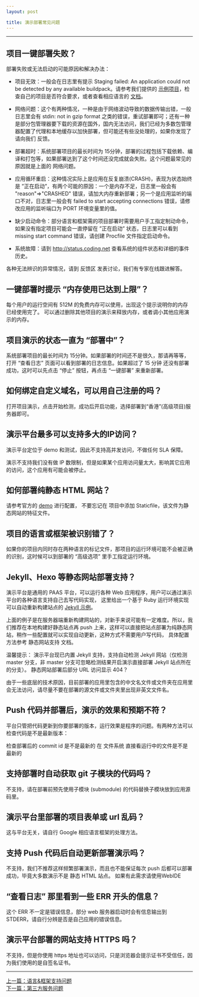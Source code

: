 ```yaml
---
layout: post

title: 演示部署常见问题
---
```


---

## 项目一键部署失败？

部署失败或无法启动的可能原因和解决办法：

- 项目无效：一般会在日志里有提示 Staging failed: An application could not be detected by any available buildpack。请参考我们提供的 [示例项目](https://coding.net/u/demo)，检查自己的项目是否符合要求，或者查看相应语言的 [文档](http://docs.coding.io)。

- 网络问题：这个有两种情况，一种是由于网络波动导致的数据传输出错，一般日志里会有 stdin: not in gzip format 之类的错误，重试部署即可；还有一种是部分包管理器要下载的资源在国外，国内无法访问，我们已经为多数包管理器配置了代理和本地缓存以加快部署，但可能还有些没处理的，如果你发现了请向我们 反馈。

- 部署超时：系统部署项目的最长时间为 15分钟，部署的过程包括下载依赖、编译和打包等，如果部署达到了这个时间还没完成就会失败。这个问题最常见的原因就是上面的 网络问题。


- 应用循环重启：这种情况实际上是应用在反复崩溃(CRASH)，表现为状态始终是 ”正在启动”，有两个可能的原因：一个是内存不足，日志里一般会有 "reason"=>"CRASHED" 错误，请加大内存重新部署；另一个是应用监听的端口不对，日志里一般会有 failed to start accepting connections 错误，请修改应用的监听端口为 PORT 环境变量里的值。

- 缺少启动命令：部分语言和框架需的项目部署时需要用户手工指定制动命令，如果没有指定项目可能会一直停留在 ”正在启动” 状态，日志里可以看到 missing start command 错误，请创建 Procfile 文件指定启动命令。

- 系统故障：请到 http://status.coding.net 查看系统的组件状态和详细的事件历史。

各种无法辨识的异常情况，请到 反馈区 发表讨论，我们有专家在线跟进解答。

## 一键部署时提示 “内存使用已达到上限”？

每个用户的运行空间有 512M 的免费内存可以使用，出现这个提示说明你的内存已经使用完了。 可以通过删除其他项目的演示来释放内存，或者调小其他应用演示的内存。

## 项目演示的状态一直为 “部署中”？

系统部署项目的最长时间为 15分钟。如果部署的时间还不是很久，那请再等等，打开 “查看日志” 页面可以看到部署的日志信息。如果超过了 15 分钟 还没有部署成功，这时可以先点击 “停止” 按钮，再点击 “一键部署” 来重新部署。

## 如何绑定自定义域名，可以用自己注册的吗？

打开项目演示，点击开始检测，成功后开启功能，选择部署到“香港”(高级项目)服务器即可。


## 演示平台最多可以支持多大的IP访问？

演示平台定位于 demo 和测试，因此不支持高并发访问，不做任何 SLA 保障。


演示不支持我们没有做 IP 数限制，但是如果某个应用访问量太大，影响其它应用的访问，这个应用有可能会被停止。


## 如何部署纯静态 HTML 网站？

请参考官方的 [demo](https://coding.net/u/demo/p/static-site/git) 进行配置， 不要忘记在 项目中添加 Staticfile，该文件为静态网站的特征文件。

## 项目的语言或框架被识别错了？

如果你的项目内同时存在两种语言的标记文件，那项目的运行环境可能不会被正确的识别，这时候可以到部署的 “高级选项” 里手工指定运行环境。

## Jekyll、Hexo 等静态网站部署支持？

演示平台是通用的 PAAS 平台，可以运行各种 Web 应用程序，用户可以通过演示平台的各种语言支持自己去写代码实现， 这里给出一个基于 Ruby 运行环境实现可以自动重新构建站点的 [Jekyll 示例](https://coding.net/u/demo/p/jekyll-demo/git)。

上面的例子是在服务器端重新构建网站的，对新手来说可能有一定难度。所以，我们推荐在本地构建好静态站点再 push 上来，这样可以直接把站点部署为纯静态网站，稍作一些配置就可以实现自动更新，这种方式不需要用户写代码， 具体配置方法参考 静态网站支持 文档。

温馨提示： 演示平台现已内置 Jekyll 支持，支持自动检测 Jekyll 网站（仅检测 master 分支，非 master 分支可忽略检测结果开启演示直接部署 Jekyll 站点所在的分支）。
静态网站部署后部分 URL 访问显示 404？

由于一些底层的技术原因，目前部署的应用里包含的中文名文件或文件夹在应用里会无法访问，请尽量不要在部署的源文件或文件夹里出现非英文文件名。

## Push 代码并部署后，演示的效果和预期不符？

平台只管把代码更新到你要部署的版本，运行效果是程序的问题。有两种方法可以检查代码是不是最新版本：

检查部署后的 commit id 是不是最新的
在 文件系统 直接看运行中的文件是不是最新的

## 支持部署时自动获取 git 子模块的代码吗？

不支持，请在部署前预先使用子模块 (submodule) 的代码替换子模块放到应用源码里。

## 演示平台里部署的项目表单或 url 乱码？

这与平台无关，请自行 Google 相应语言框架的处理方法。

## 支持 Push 代码后自动更新部署演示吗？

不支持，我们不推荐这样频繁部署演示，而且也不能保证每次 push 后都可以部署成功，毕竟大多数演示不是 静态 HTML 站点。
如果有此需求请使用WebIDE 

## “查看日志” 那里看到一些 ERR 开头的信息？

这个 ERR 不一定是错误信息，部分 web 服务器启动时会有信息输出到 STDERR，请自行分辨是否是自己应用的错误信息。

## 演示平台部署的网站支持 HTTPS 吗？

不支持，但是你使用 https 地址也可以访问，只是浏览器会提示证书不受信任，因为我们使用的是自签名证书。

---


<div class="footer-nav">
<div class="left-nav"><i class="fa fa-angle-left"></i><a href="/help/faq/paas/language.html">上一篇：语言&框架支持问题</a></div>
<div class="right-nav"><a href="/help/faq/paas/service.html">下一篇：第三方服务问题</a><i class="fa fa-angle-right"></i></div>
</div>
